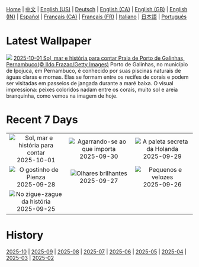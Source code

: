 [Home](../README.md) | [中文](zh-CN.md) | [English (US)](en-US.md) | [Deutsch](de-DE.md) | [English (CA)](en-CA.md) | [English (GB)](en-GB.md) | [English (IN)](en-IN.md) | [Español](es-ES.md) | [Français (CA)](fr-CA.md) | [Français (FR)](fr-FR.md) | [Italiano](it-IT.md) | [日本語](ja-JP.md) | [Português](pt-BR.md)

# Latest Wallpaper
![](https://www.bing.com/th?id=OHR.PraiaPortoGalinhas_PT-BR2218477838_UHD.jpg)
[2025-10-01 Sol, mar e história para contar Praia de Porto de Galinhas, Pernambuco(© Ildo Frazao/Getty Images)](https://www.bing.com/th?id=OHR.PraiaPortoGalinhas_PT-BR2218477838_UHD.jpg)
Porto de Galinhas, no município de Ipojuca, em Pernambuco, é conhecido por suas piscinas naturais de águas claras e mornas. Elas se formam entre os recifes de corais e podem ser visitadas em passeios de jangada durante a maré baixa. O visual impressiona: peixes coloridos nadam entre os corais, muito sol e areia branquinha, como vemos na imagem de hoje.

# Recent 7 Days
|  |  |  |
|:---:|:---:|:---:|
| ![](https://www.bing.com/th?id=OHR.PraiaPortoGalinhas_PT-BR2218477838_400x240.jpg "Sol, mar e história para contar") 2025-10-01 | ![](https://www.bing.com/th?id=OHR.EucalyptusKoala_PT-BR2049021569_400x240.jpg "Agarrando-se ao que importa") 2025-09-30 | ![](https://www.bing.com/th?id=OHR.HoutenHouses_PT-BR1748801440_400x240.jpg "A paleta secreta da Holanda") 2025-09-29 |
| ![](https://www.bing.com/th?id=OHR.PienzaItaly_PT-BR0767999929_400x240.jpg "O gostinho de Pienza") 2025-09-28 | ![](https://www.bing.com/th?id=OHR.TankLakes_PT-BR9433679717_400x240.jpg "Olhares brilhantes") 2025-09-27 | ![](https://www.bing.com/th?id=OHR.AutumnChipmunk_PT-BR7323455735_400x240.jpg "Pequenos e velozes") 2025-09-26 |
| ![](https://www.bing.com/th?id=OHR.FortChittorgarh_PT-BR4240075767_400x240.jpg "No zigue-zague da história") 2025-09-25 |  |  |

# History
[2025-10](../archives/wallpaper/pt-BR/w_2025_10.md) | [2025-09](../archives/wallpaper/pt-BR/w_2025_09.md) | [2025-08](../archives/wallpaper/pt-BR/w_2025_08.md) | [2025-07](../archives/wallpaper/pt-BR/w_2025_07.md) | [2025-06](../archives/wallpaper/pt-BR/w_2025_06.md) | [2025-05](../archives/wallpaper/pt-BR/w_2025_05.md) | [2025-04](../archives/wallpaper/pt-BR/w_2025_04.md) | [2025-03](../archives/wallpaper/pt-BR/w_2025_03.md) | [2025-02](../archives/wallpaper/pt-BR/w_2025_02.md)
